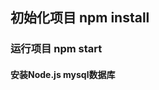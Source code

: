 <!--
 * @Descripttion: 
 * @version: 
 * @Author: wanglong
 * @Date: 2021-02-01 10:26:11
 * @LastEditors: wanglong
 * @LastEditTime: 2021-02-01 10:33:00
-->
##  初始化项目 npm install
###  运行项目 npm start
####  安装Node.js  mysql数据库